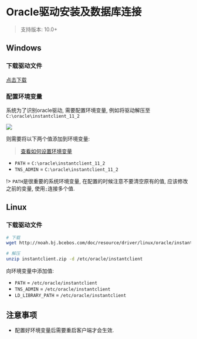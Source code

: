 # Oracle驱动安装及数据库连接

> 支持版本: 10.0+

## Windows

### 下载驱动文件

[点击下载](http://noah.bj.bcebos.com/doc/resource/driver/windows/oracle/instantclient_11_2.zip)

### 配置环境变量

系统为了识别oracle驱动, 需要配置环境变量, 例如将驱动解压至`C:\oracle\instantclient_11_2`

![](http://noah.bj.bcebos.com/doc/img/abc3bab6a637b891f1f310a72ba4b524.png)

则需要将以下两个值添加到环境变量:

> [查看如何设置环境变量](/faq/how-to-set-env)

* `PATH` = `C:\oracle\instantclient_11_2`
* `TNS_ADMIN` = `C:\oracle\instantclient_11_2`


!> `PATH`是很重要的系统环境变量, 在配置的时候注意不要清空原有的值, 应该修改之前的变量, 使用`;`连接多个值.

## Linux

### 下载驱动文件

```bash
# 下载
wget http://noah.bj.bcebos.com/doc/resource/driver/linux/oracle/instantclient_11_2.zip

# 解压
unzip instantclient.zip -d /etc/oracle/instantclient
```

向环境变量中添加值:

* `PATH` = `/etc/oracle/instantclient`
* `TNS_ADMIN` = `/etc/oracle/instantclient`
* `LD_LIBRARY_PATH` = `/etc/oracle/instantclient`

## 注意事项

* 配置好环境变量后需要重启客户端才会生效.
